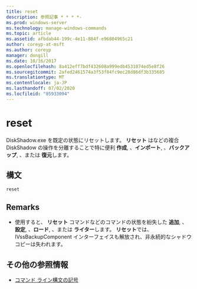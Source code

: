 ```yaml
---
title: reset
description: 参照記事 * * * *-
ms.prod: windows-server
ms.technology: manage-windows-commands
ms.topic: article
ms.assetid: afbdab44-199c-4e11-884f-e96804965c21
author: coreyp-at-msft
ms.author: coreyp
manager: dongill
ms.date: 10/16/2017
ms.openlocfilehash: 8a412eff7bdf432608a999edb4531074ed5e8f26
ms.sourcegitcommit: 2afed2461574a3f53f84fc9ec28d86df3b335685
ms.translationtype: MT
ms.contentlocale: ja-JP
ms.lasthandoff: 07/02/2020
ms.locfileid: "85933094"
---
```

# <a name="reset"></a>reset



DiskShadow.exe を既定の状態にリセットします。 **リセット** はなどの複合 DiskShadow の操作を分離することで特に便利 **作成**, 、**インポート**, 、**バックアップ**, 、または **復元**します。

## <a name="syntax"></a>構文

```
reset
```

## <a name="remarks"></a>Remarks

-   使用すると、 **リセット** コマンドなどのコマンドの状態を紛失した **追加**, 、**設定**, 、**ロード**, 、または **ライター**します。 **リセット**では、IVssBackupComponent インターフェイスも解放され、非永続的なシャドウコピーは失われます。

## <a name="additional-references"></a>その他の参照情報

- [コマンド ライン構文の記号](command-line-syntax-key.md)